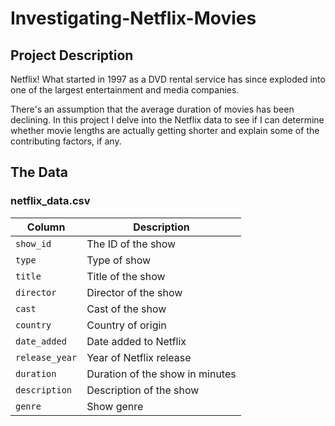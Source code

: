 # Investigating-Netflix-Movies

## Project Description
Netflix! What started in 1997 as a DVD rental service has since exploded into one of the largest entertainment and media companies.

There's an assumption that the average duration of movies has been declining. In this project I delve into the Netflix data to see if I can determine whether movie lengths are actually getting shorter and explain some of the contributing factors, if any.

## The Data
### **netflix_data.csv**
| Column | Description |
|--------|-------------|
| `show_id` | The ID of the show |
| `type` | Type of show |
| `title` | Title of the show |
| `director` | Director of the show |
| `cast` | Cast of the show |
| `country` | Country of origin |
| `date_added` | Date added to Netflix |
| `release_year` | Year of Netflix release |
| `duration` | Duration of the show in minutes |
| `description` | Description of the show |
| `genre` | Show genre |
